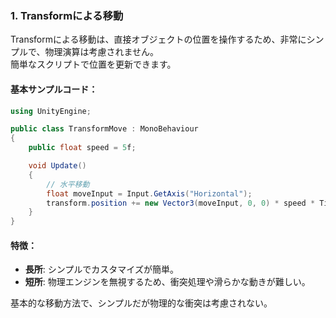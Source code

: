 ### 1. **Transformによる移動**
Transformによる移動は、直接オブジェクトの位置を操作するため、非常にシンプルで、物理演算は考慮されません。  
簡単なスクリプトで位置を更新できます。

#### 基本サンプルコード：
```csharp
using UnityEngine;

public class TransformMove : MonoBehaviour
{
    public float speed = 5f;

    void Update()
    {
        // 水平移動
        float moveInput = Input.GetAxis("Horizontal");
        transform.position += new Vector3(moveInput, 0, 0) * speed * Time.deltaTime;
    }
}
```

#### 特徴：
- **長所**: シンプルでカスタマイズが簡単。
- **短所**: 物理エンジンを無視するため、衝突処理や滑らかな動きが難しい。

基本的な移動方法で、シンプルだが物理的な衝突は考慮されない。